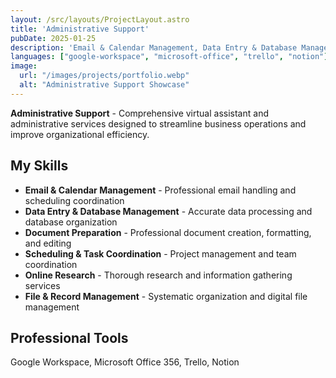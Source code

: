 ```yaml
---
layout: /src/layouts/ProjectLayout.astro
title: 'Administrative Support'
pubDate: 2025-01-25
description: 'Email & Calendar Management, Data Entry & Database Management, Document Preparation, Scheduling & Task Coordination, Online Research, File & Record Management'
languages: ["google-workspace", "microsoft-office", "trello", "notion"]
image:
  url: "/images/projects/portfolio.webp"
  alt: "Administrative Support Showcase"
--- 
```


**Administrative Support** - Comprehensive virtual assistant and administrative services designed to streamline business operations and improve organizational efficiency.

## My Skills

- **Email & Calendar Management** - Professional email handling and scheduling coordination
- **Data Entry & Database Management** - Accurate data processing and database organization
- **Document Preparation** - Professional document creation, formatting, and editing
- **Scheduling & Task Coordination** - Project management and team coordination
- **Online Research** - Thorough research and information gathering services
- **File & Record Management** - Systematic organization and digital file management

## Professional Tools

Google Workspace, Microsoft Office 356, Trello, Notion
